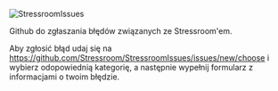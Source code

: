 ![StressroomIssues](https://github.com/Stressroom/StressroomIssues/assets/76474182/a29553dd-f71f-4200-be78-e7379971fc9c)

Github do zgłaszania błędów związanych ze Stressroom'em.


Aby zgłosić błąd udaj się na https://github.com/Stressroom/StressroomIssues/issues/new/choose
i wybierz odopowiednią kategorię, a następnie wypełnij formularz z informacjami o twoim błędzie.
